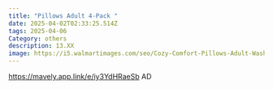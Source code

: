 ```yaml
---
title: "Pillows Adult 4-Pack "
date: 2025-04-02T02:33:25.514Z
tags: 2025-04-06
Category: others
description: 13.XX
image: https://i5.walmartimages.com/seo/Cozy-Comfort-Pillows-Adult-Washable-Queen-4-Pack-Down-Alternative-CPAP-Bed-Pillow_9ec854e7-d9b5-404f-8a55-de7741ac57d6.20e19c04c3d90725bbad3c7c63a4501e.jpeg?odnHeight=2000&odnWidth=2000&odnBg=FFFFFF
---
```

https://mavely.app.link/e/iy3YdHRaeSb     AD